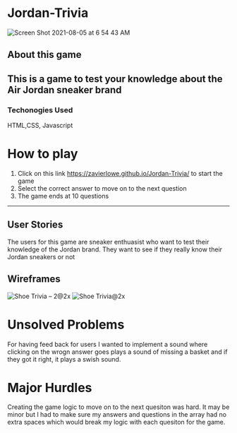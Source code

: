 # Jordan-Trivia
![Screen Shot 2021-08-05 at 6 54 43 AM](https://user-images.githubusercontent.com/85642176/128344083-58d4bc8c-b032-412f-ab4e-a73306a81d3c.png)

## About this game
This is a game to test your knowledge about the Air Jordan sneaker brand
-----
### Techonogies Used
HTML,CSS, Javascript

# How to play
1. Click on this link https://zavierlowe.github.io/Jordan-Trivia/ to start the game
2. Select the correct answer to move on to the next question
3. The game ends at 10 questions
-----

## User Stories
The users for this game are sneaker enthuasist who want to test their knowledge of the Jordan brand. They want to see if they really know their Jordan sneakers or not

## Wireframes
![Shoe Trivia – 2@2x](https://user-images.githubusercontent.com/85642176/128344370-5ed0c664-197c-4b4a-b5b0-a650610f787f.png)
![Shoe Trivia@2x](https://user-images.githubusercontent.com/85642176/128344396-67db91a3-db5b-46b7-81e1-696cc40fa69f.png)

# Unsolved Problems
For having feed back for users I wanted to implement a sound where clicking on the wrogn answer goes plays a sound of missing a basket and if they got it right, it plays a swish sound.

# Major Hurdles
Creating the game logic to move on to the next quesiton was hard. It may be minor but I had to make sure my answers and questions in the array had no extra spaces which would break my logic with each quesiton for the game.
